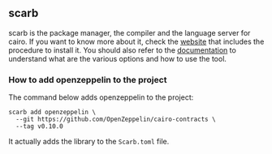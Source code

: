 ## scarb

scarb is the package manager, the compiler and the language server for cairo.
If you want to know more about it, check the
[website](https://docs.swmansion.com/scarb/) that includes the procedure to
install it. You should also refer to the
[documentation](https://docs.swmansion.com/scarb/docs) to understand what are
the various options and how to use the tool. 

### How to add openzeppelin to the project

The command below adds openzeppelin to the project:

```shell
scarb add openzeppelin \
  --git https://github.com/OpenZeppelin/cairo-contracts \
  --tag v0.10.0
```

It actually adds the library to the `Scarb.toml` file.